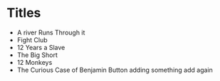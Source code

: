 # Titles
* A river Runs Through it 
* Fight Club
* 12 Years a Slave
* The Big Short
* 12 Monkeys
* The Curious Case of Benjamin Button
adding something
add again


